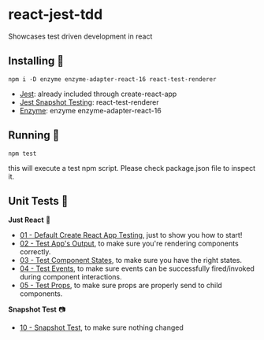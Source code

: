 # react-jest-tdd
Showcases test driven development in react

## Installing 🔧
`npm i -D enzyme enzyme-adapter-react-16 react-test-renderer`

* [Jest](https://jestjs.io/docs/en/tutorial-react): already included through create-react-app
* [Jest Snapshot Testing](https://jestjs.io/docs/en/snapshot-testing): react-test-renderer
* [Enzyme](https://enzymejs.github.io/enzyme/docs/installation/): enzyme enzyme-adapter-react-16

## Running 🏃
`npm test`

this will execute a test npm script. Please check package.json file to inspect it.

## Unit Tests 📖

**Just React** 👷
* [01 - Default Create React App Testing](https://github.com/sfrnqdr/react-jest-tdd/tree/cra-default), just to show you how to start!
* [02 - Test App's Output](https://github.com/sfrnqdr/react-jest-tdd/tree/output-test), to make sure you're rendering components correctly.
* [03 - Test Component States](https://github.com/sfrnqdr/react-jest-tdd/tree/state-test), to make sure you have the right states.
* [04 - Test Events](https://github.com/sfrnqdr/react-jest-tdd/tree/events-test), to make sure events can be successfully fired/invoked during component interactions.
* [05 - Test Props](https://github.com/sfrnqdr/react-jest-tdd/tree/props-test), to make sure props are properly send to child components.

**Snapshot Test** 📷
* [10 - Snapshot Test](https://github.com/sfrnqdr/react-jest-tdd/tree/snapshot-test), to make sure nothing changed
